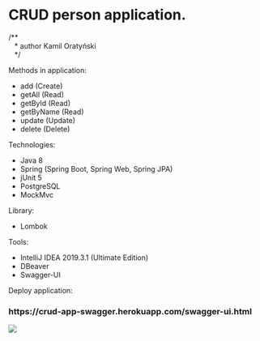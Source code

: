 <h1>CRUD person application.</h1>

/** <br/>
&nbsp;&nbsp;&nbsp;\* author Kamil Oratyński<br/>
&nbsp;&nbsp;&nbsp;*/<br/>

Methods in application:
* add (Create)
* getAll (Read)
* getById (Read)
* getByName (Read)
* update (Update)
* delete (Delete)

Technologies:
* Java 8
* Spring (Spring Boot, Spring Web, Spring JPA)
* jUnit 5
* PostgreSQL
* MockMvc

Library:
* Lombok

Tools:
* IntelliJ IDEA 2019.3.1 (Ultimate Edition)
* DBeaver 
* Swagger-UI

Deploy application:
<h3>https://crud-app-swagger.herokuapp.com/swagger-ui.html</h3>
<img src="https://res.cloudinary.com/dvxbeoob5/image/upload/v1580401080/app_yc96nx.png">